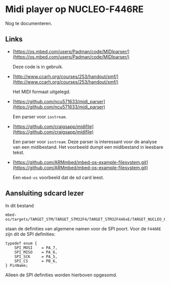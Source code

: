 # Midi player op NUCLEO-F446RE

Nog te documenteren.

## Links

* [https://os.mbed.com/users/Padman/code/MIDIparser/](https://os.mbed.com/users/Padman/code/MIDIparser/)

    Deze code is in gebruik.

* [http://www.ccarh.org/courses/253/handout/smf/](http://www.ccarh.org/courses/253/handout/smf/)

    Het MIDI formaat uitgelegd.

* [https://github.com/ncu571633/midi_parser](https://github.com/ncu571633/midi_parser)

    Een parser voor `iostream`.

* [https://github.com/craigsapp/midifile](https://github.com/craigsapp/midifile)

    Een parser voor `iostream`. Deze parser is interessant voor de analyse van een midibestand.
    Het voorbeeld dumpt een midibestand in leesbare tekst.

* [https://github.com/ARMmbed/mbed-os-example-filesystem.git](https://github.com/ARMmbed/mbed-os-example-filesystem.git)

    Een `mbed-os` voorbeeld dat de sd card leest.


## Aansluiting sdcard lezer

In dit bestand

~~~~
mbed-os/targets/TARGET_STM/TARGET_STM32F4/TARGET_STM32F446xE/TARGET_NUCLEO_F446RE/PinNames.h
~~~~

staan de definities van algemene namen voor de SPI poort.
Voor de `F446RE` zijn dit de SPI definities:

~~~~
typedef enum {
    SPI_MOSI    = PA_7,
    SPI_MISO    = PA_6,
    SPI_SCK     = PA_5,
    SPI_CS      = PB_6,
} PinName;
~~~~

Alleen de SPI definities worden hierboven opgesomd.
